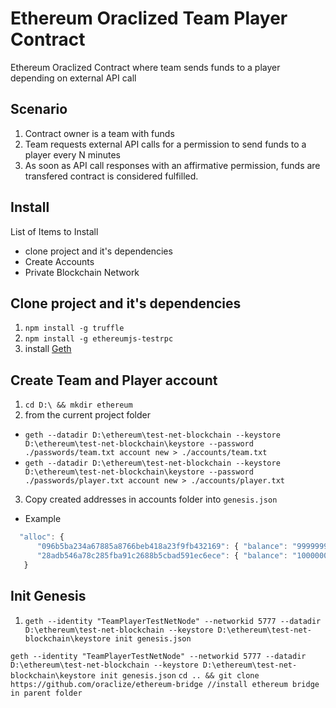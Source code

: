 # Ethereum Oraclized Team Player Contract

Ethereum Oraclized Contract where team sends funds to a player depending on external API call

## Scenario

1. Contract owner is a team with funds
2. Team requests external API calls for a permission to send funds to a player every N minutes
3. As soon as API call responses with an affirmative permission, funds are transfered contract is considered fulfilled.

## Install
List of Items to Install
- clone project and it's dependencies
- Create Accounts
- Private Blockchain Network

## Clone project and it's dependencies
1. `npm install -g truffle`
2. `npm install -g ethereumjs-testrpc`
3. install [Geth](https://ethereum.github.io/go-ethereum/downloads/)

## Create Team and Player account
1. `cd D:\ && mkdir ethereum`
2. from the current project folder 
- `geth --datadir D:\ethereum\test-net-blockchain --keystore D:\ethereum\test-net-blockchain\keystore --password ./passwords/team.txt account new > ./accounts/team.txt`
- `geth --datadir D:\ethereum\test-net-blockchain --keystore D:\ethereum\test-net-blockchain\keystore --password ./passwords/player.txt account new > ./accounts/player.txt`
3. Copy created addresses in accounts folder into `genesis.json`
- Example 
```javascript
  "alloc": {
      "096b5ba234a67885a8766beb418a23f9fb432169": { "balance": "999999999999999999999999" },
      "28adb546a78c285fba91c2688b5cbad591ec6ece": { "balance": "10000000000" }
   }
```

## Init Genesis
1. `geth --identity "TeamPlayerTestNetNode" --networkid 5777 --datadir D:\ethereum\test-net-blockchain --keystore D:\ethereum\test-net-blockchain\keystore init genesis.json`



`geth --identity "TeamPlayerTestNetNode" --networkid 5777 --datadir D:\ethereum\test-net-blockchain --keystore D:\ethereum\test-net-blockchain\keystore init genesis.json`
`cd .. && git clone https://github.com/oraclize/ethereum-bridge //install ethereum bridge in parent folder`





